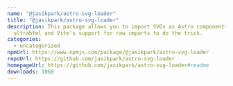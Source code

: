 ```yaml
---
name: "@jasikpark/astro-svg-loader"
title: "@jasikpark/astro-svg-loader"
description: This package allows you to import SVGs as Astro components, using
  ultrahtml and Vite's support for raw imports to do the trick.
categories:
  - uncategorized
npmUrl: https://www.npmjs.com/package/@jasikpark/astro-svg-loader
repoUrl: https://github.com/jasikpark/astro-svg-loader
homepageUrl: https://github.com/jasikpark/astro-svg-loader#readme
downloads: 1068
---
```

